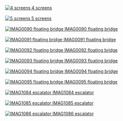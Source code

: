 <a href="4-screens.jpg">
    <img src="thumbs/4-screens.jpg" alt="4 screens"/>
    4 screens
    <br>
</a>
<br>
<a href="5-screens.jpg">
    <img src="thumbs/5-screens.jpg" alt="5 screens"/>
    5 screens
    <br>
</a>
<br>
<a href="IMAG0090-floating-bridge.jpg">
    <img src="thumbs/IMAG0090-floating-bridge.jpg" alt="IMAG0090 floating bridge"/>
    IMAG0090 floating bridge
    <br>
</a>
<br>
<a href="IMAG0091-floating-bridge.jpg">
    <img src="thumbs/IMAG0091-floating-bridge.jpg" alt="IMAG0091 floating bridge"/>
    IMAG0091 floating bridge
    <br>
</a>
<br>
<a href="IMAG0092-floating-bridge.jpg">
    <img src="thumbs/IMAG0092-floating-bridge.jpg" alt="IMAG0092 floating bridge"/>
    IMAG0092 floating bridge
    <br>
</a>
<br>
<a href="IMAG0093-floating-bridge.jpg">
    <img src="thumbs/IMAG0093-floating-bridge.jpg" alt="IMAG0093 floating bridge"/>
    IMAG0093 floating bridge
    <br>
</a>
<br>
<a href="IMAG0094-floating-bridge.jpg">
    <img src="thumbs/IMAG0094-floating-bridge.jpg" alt="IMAG0094 floating bridge"/>
    IMAG0094 floating bridge
    <br>
</a>
<br>
<a href="IMAG0095-floating-bridge.jpg">
    <img src="thumbs/IMAG0095-floating-bridge.jpg" alt="IMAG0095 floating bridge"/>
    IMAG0095 floating bridge
    <br>
</a>
<br>
<a href="IMAG1084-escalator.jpg">
    <img src="thumbs/IMAG1084-escalator.jpg" alt="IMAG1084 escalator"/>
    IMAG1084 escalator
    <br>
</a>
<br>
<a href="IMAG1085-escalator.jpg">
    <img src="thumbs/IMAG1085-escalator.jpg" alt="IMAG1085 escalator"/>
    IMAG1085 escalator
    <br>
</a>
<br>
<a href="IMAG1086-escalator.jpg">
    <img src="thumbs/IMAG1086-escalator.jpg" alt="IMAG1086 escalator"/>
    IMAG1086 escalator
    <br>
</a>
<br>
